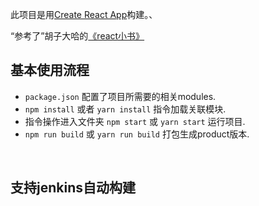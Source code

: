 此项目是用[Create React App](https://github.com/facebookincubator/create-react-app)构建。、

“参考了”胡子大哈的[《react小书》](http://huziketang.mangojuice.top/books/react/)

## 基本使用流程

- `package.json` 配置了项目所需要的相关modules.
- `npm install` 或者 `yarn install` 指令加载关联模块.
- 指令操作进入文件夹 `npm start` 或 `yarn start` 运行项目.
- `npm run build` 或 `yarn run build` 打包生成product版本.
<br>

## 支持jenkins自动构建


